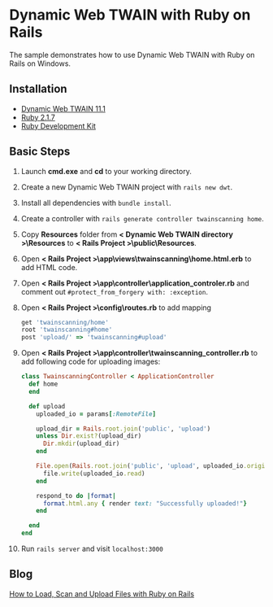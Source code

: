 # Dynamic Web TWAIN with Ruby on Rails
The sample demonstrates how to use Dynamic Web TWAIN with Ruby on Rails on Windows.

Installation
------------
* [Dynamic Web TWAIN 11.1][1]
* [Ruby 2.1.7][2]
* [Ruby Development Kit][3]

Basic Steps
-----------
1. Launch **cmd.exe** and **cd** to your working directory.
2. Create a new Dynamic Web TWAIN project with ``rails new dwt``.
3. Install all dependencies with ``bundle install``.
4. Create a controller with ``rails generate controller twainscanning home``.
5. Copy **Resources** folder from **< Dynamic Web TWAIN directory >\Resources**
   to **< Rails Project >\public\Resources**.
6. Open **< Rails Project >\app\views\twainscanning\home.html.erb** to add HTML code.
7. Open **< Rails Project >\app\controller\application_controler.rb** and comment out ``#protect_from_forgery with: :exception``.
8. Open **< Rails Project >\config\routes.rb** to add mapping

    ``` ruby
    get 'twainscanning/home'
    root 'twainscanning#home'
    post 'upload/' => 'twainscanning#upload'
    ```
9. Open **< Rails Project >\app\controller\twainscanning_controller.rb** to add following code for uploading images:

    ``` ruby
    class TwainscanningController < ApplicationController
      def home
      end

      def upload
        uploaded_io = params[:RemoteFile]

        upload_dir = Rails.root.join('public', 'upload')
        unless Dir.exist?(upload_dir)
          Dir.mkdir(upload_dir)
        end

        File.open(Rails.root.join('public', 'upload', uploaded_io.original_filename), 'wb') do |file|
          file.write(uploaded_io.read)
        end

        respond_to do |format|
          format.html.any { render text: "Successfully uploaded!"}
        end

      end
    end

    ```
10. Run ``rails server`` and visit ``localhost:3000``

Blog
----
[How to Load, Scan and Upload Files with Ruby on Rails][4]

[1]:http://www.dynamsoft.com/Downloads/WebTWAIN_Download.aspx
[2]:http://dl.bintray.com/oneclick/rubyinstaller/ruby-2.1.7-i386-mingw32.7z
[3]:http://dl.bintray.com/oneclick/rubyinstaller/DevKit-mingw64-32-4.7.2-20130224-1151-sfx.exe
[4]:http://www.codepool.biz/ruby-rails-scan-upload-file.html
